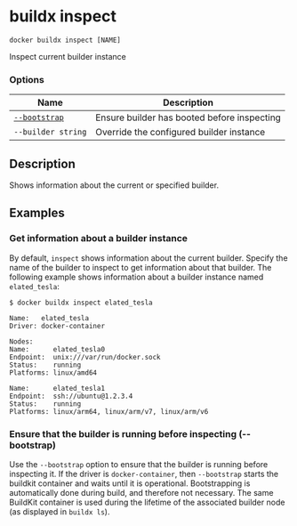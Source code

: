 # buildx inspect

```
docker buildx inspect [NAME]
```

<!---MARKER_GEN_START-->
Inspect current builder instance

### Options

| Name | Description |
| --- | --- |
| [`--bootstrap`](#bootstrap) | Ensure builder has booted before inspecting |
| `--builder string` | Override the configured builder instance |


<!---MARKER_GEN_END-->

## Description

Shows information about the current or specified builder.

## Examples

### Get information about a builder instance

By default, `inspect` shows information about the current builder. Specify the
name of the builder to inspect to get information about that builder.
The following example shows information about a builder instance named
`elated_tesla`:

```console
$ docker buildx inspect elated_tesla

Name:   elated_tesla
Driver: docker-container

Nodes:
Name:      elated_tesla0
Endpoint:  unix:///var/run/docker.sock
Status:    running
Platforms: linux/amd64

Name:      elated_tesla1
Endpoint:  ssh://ubuntu@1.2.3.4
Status:    running
Platforms: linux/arm64, linux/arm/v7, linux/arm/v6
```

### <a name="bootstrap"></a> Ensure that the builder is running before inspecting (--bootstrap)

Use the `--bootstrap` option to ensure that the builder is running before
inspecting it. If the driver is `docker-container`, then `--bootstrap` starts
the buildkit container and waits until it is operational. Bootstrapping is
automatically done during build, and therefore not necessary. The same BuildKit
container is used during the lifetime of the associated builder node (as
displayed in `buildx ls`).
